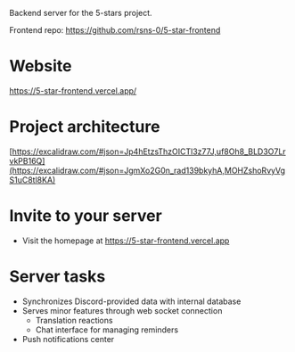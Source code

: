 Backend server for the 5-stars project.

Frontend repo:
https://github.com/rsns-0/5-star-frontend

# Website
https://5-star-frontend.vercel.app/

# Project architecture
[https://excalidraw.com/#json=Jp4hEtzsThzOICTl3z77J,uf8Oh8_BLD3O7LrvkPB16Q](https://excalidraw.com/#json=JgmXo2G0n_rad139bkyhA,MOHZshoRvyVgS1uC8tl8KA)

# Invite to your server
- Visit the homepage at https://5-star-frontend.vercel.app

# Server tasks
- Synchronizes Discord-provided data with internal database
- Serves minor features through web socket connection
  - Translation reactions
  - Chat interface for managing reminders
- Push notifications center
